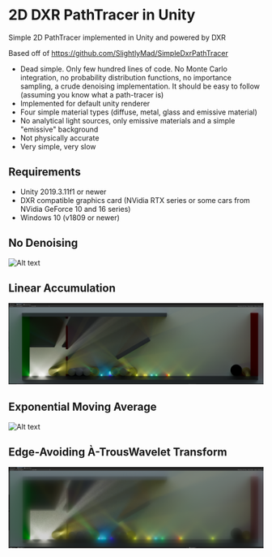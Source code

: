 # 2D DXR PathTracer in Unity

Simple 2D PathTracer implemented in Unity and powered by DXR

Based off of https://github.com/SlightlyMad/SimpleDxrPathTracer
* Dead simple. Only few hundred lines of code. No Monte Carlo integration, no probability distribution functions, no importance sampling, a crude denoising implementation. It should be easy to follow (assuming you know what a path-tracer is)
* Implemented for default unity renderer
* Four simple material types (diffuse, metal, glass and emissive material)
* No analytical light sources, only emissive materials and a simple "emissive" background
* Not physically accurate
* Very simple, very slow

## Requirements
* Unity 2019.3.11f1 or newer
* DXR compatible graphics card (NVidia RTX series or some cars from NVidia GeForce 10 and 16 series)
* Windows 10 (v1809 or newer)

## No Denoising
![Alt text](DXR0.png?raw=true "Preview 1")
## Linear Accumulation
![Alt text](DXR1.png?raw=true "Preview 2")
## Exponential Moving Average
![Alt text](DXR2.png?raw=true "Preview 3")
## Edge-Avoiding À-TrousWavelet Transform
![Alt text](DXR3.png?raw=true "Preview 4")